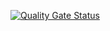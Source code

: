 [![Quality Gate Status](https://sonarcloud.io/api/project_badges/measure?project=vgm-tech_peer-whisper&metric=alert_status)](https://sonarcloud.io/summary/new_code?id=vgm-tech_peer-whisper)